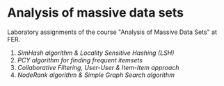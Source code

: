 # Analysis of massive data sets

Laboratory assignments of the course "Analysis of Massive Data Sets" at FER.

1. _SimHash algorithm & Locality Sensitive Hashing (LSH)_
2. _PCY algorithm for finding frequent itemsets_
3. _Collaborative Filtering, User-User & Item-Item approach_
4. _NodeRank algorithm & Simple Graph Search algorithm_
